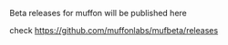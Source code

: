 Beta releases for muffon will be published here

check https://github.com/muffonlabs/mufbeta/releases
